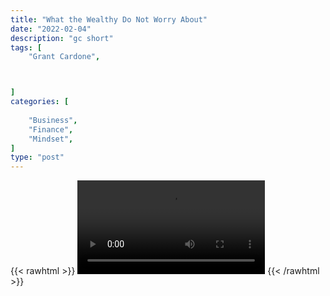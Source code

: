 ```yaml
---
title: "What the Wealthy Do Not Worry About"
date: "2022-02-04"
description: "gc short"
tags: [
    "Grant Cardone",



]
categories: [
    
    "Business",
    "Finance",
    "Mindset",
]
type: "post"
---
```

{{< rawhtml >}}
    <video width="auto" height="auto" controls>
        <source src="https://clips.dev00ps.com/Grant%20Cardone/Cardone%2C%20meet%20the%20Obamas%20%F0%9F%98%82.mp4" type="video/mp4"> 
    </video>
{{< /rawhtml >}}